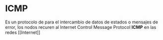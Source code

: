 # ICMP
Es un protocolo de para el intercambio de datos de estados o mensajes de error, los nodos recuren al Internet Control Message Protocol **ICMP** en las redes [[Internet]]
